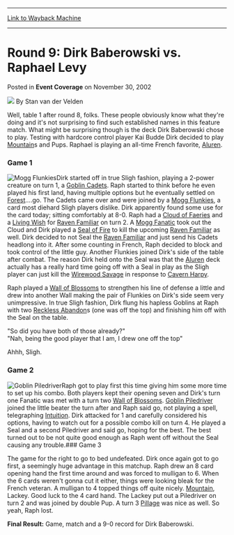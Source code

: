 
---
[Link to Wayback Machine](https://web.archive.org/web/20171101024338/https://magic.wizards.com/en/articles/archive/event-coverage/round-9-dirk-baberowski-vs-raphael-levy-2002-11-30)

[_metadata_:author]:- "Stan van der Velden"
[_metadata_:description]:- "Well, table 1 after round 8, folks. These people obviously know what they're doing and it's not surprising to find such established names in this feature match. What might be surprising though is the deck Dirk Baberowski chose to play. Testing with hardcore control player Kai Budde Dirk decided to play Mountains and Pups. Raphael is playing an all-time French favorite, Aluren."
[_metadata_:generator]:- "Drupal 7 (http://drupal.org)"
[_metadata_:node]:- "785051"
[_metadata_:publish_date]:- "2002-11-30"
[_metadata_:source]:- "div-main-content"
[_metadata_:title]:- "Round 9: Dirk Baberowski vs. Raphael Levy"
[_metadata_:wayback_capture_timestamp]:- "2017-11-01 02:43:38"
[_metadata_:wayback_raw_url]:- "https://web.archive.org/web/20171101024338id_/https://magic.wizards.com/en/articles/archive/event-coverage/round-9-dirk-baberowski-vs-raphael-levy-2002-11-30"
[_metadata_:wayback_url]:- "https://magic.wizards.com/en/articles/archive/event-coverage/round-9-dirk-baberowski-vs-raphael-levy-2002-11-30"
---


Round 9: Dirk Baberowski vs. Raphael Levy
=========================================



 Posted in **Event Coverage**
 on November 30, 2002 






![](https://media.magic.wizards.com/styles/auth_small/public/generic-avatar-150_242.png)
By Stan van der Velden











Well, table 1 after round 8, folks. These people obviously know what they're doing and it's not surprising to find such established names in this feature match. What might be surprising though is the deck Dirk Baberowski chose to play. Testing with hardcore control player Kai Budde Dirk decided to play [Mountain](http://gatherer.wizards.com/Pages/Card/Details.aspx?name=Mountain)s and Pups. Raphael is playing an all-time French favorite, [Aluren](http://gatherer.wizards.com/Pages/Card/Details.aspx?name=Aluren).

### Game 1

![Mogg Flunkies](http://gatherer.wizards.com/Handlers/Image.ashx?type=card&name=Mogg+Flunkies)Dirk started off in true Sligh fashion, playing a 2-power creature on turn 1, a [Goblin Cadets](http://gatherer.wizards.com/Pages/Card/Details.aspx?name=Goblin+Cadets). Raph started to think before he even played his first land, having multiple options but he eventually settled on [Forest](http://gatherer.wizards.com/Pages/Card/Details.aspx?name=Forest)....go. The Cadets came over and were joined by a [Mogg Flunkies](http://gatherer.wizards.com/Pages/Card/Details.aspx?name=Mogg+Flunkies), a card most diehard Sligh players dislike. Dirk apparently found some use for the card today; sitting comfortably at 8-0. Raph had a [Cloud of Faeries](http://gatherer.wizards.com/Pages/Card/Details.aspx?name=Cloud+of+Faeries) and a [Living Wish](http://gatherer.wizards.com/Pages/Card/Details.aspx?name=Living+Wish) for [Raven Familiar](http://gatherer.wizards.com/Pages/Card/Details.aspx?name=Raven+Familiar) on turn 2. A [Mogg Fanatic](http://gatherer.wizards.com/Pages/Card/Details.aspx?name=Mogg+Fanatic) took out the Cloud and Dirk played a [Seal of Fire](http://gatherer.wizards.com/Pages/Card/Details.aspx?name=Seal+of+Fire) to kill the upcoming [Raven Familiar](http://gatherer.wizards.com/Pages/Card/Details.aspx?name=Raven+Familiar) as well. Dirk decided to not Seal the [Raven Familiar](http://gatherer.wizards.com/Pages/Card/Details.aspx?name=Raven+Familiar) and just send his Cadets headlong into it. After some counting in French, Raph decided to block and took control of the little guy. Another Flunkies joined Dirk's side of the table after combat. The reason Dirk held onto the Seal was that the [Aluren](http://gatherer.wizards.com/Pages/Card/Details.aspx?name=Aluren) deck actually has a really hard time going off with a Seal in play as the Sligh player can just kill the [Wirewood Savage](http://gatherer.wizards.com/Pages/Card/Details.aspx?name=Wirewood+Savage) in response to [Cavern Harpy](http://gatherer.wizards.com/Pages/Card/Details.aspx?name=Cavern+Harpy).

Raph played a [Wall of Blossoms](http://gatherer.wizards.com/Pages/Card/Details.aspx?name=Wall+of+Blossoms) to strengthen his line of defense a little and drew into another Wall making the pair of Flunkies on Dirk's side seem very unimpressive. In true Sligh fashion, Dirk flung his hapless Goblins at Raph with two [Reckless Abandon](http://gatherer.wizards.com/Pages/Card/Details.aspx?name=Reckless+Abandon)s (one was off the top) and finishing him off with the Seal on the table.

"So did you have both of those already?"  
 "Nah, being the good player that I am, I drew one off the top"

Ahhh, Sligh.

### Game 2

![Goblin Piledriver](http://gatherer.wizards.com/Handlers/Image.ashx?type=card&name=Goblin+Piledriver)Raph got to play first this time giving him some more time to set up his combo. Both players kept their opening seven and Dirk's turn one Fanatic was met with a turn two [Wall of Blossoms](http://gatherer.wizards.com/Pages/Card/Details.aspx?name=Wall+of+Blossoms). [Goblin Piledriver](http://gatherer.wizards.com/Pages/Card/Details.aspx?name=Goblin+Piledriver) joined the little beater the turn after and Raph said go, not playing a spell, telegraphing [Intuition](http://gatherer.wizards.com/Pages/Card/Details.aspx?name=Intuition). Dirk attacked for 1 and carefully considered his options, having to watch out for a possible combo kill on turn 4. He played a Seal and a second Piledriver and said go, hoping for the best. The best turned out to be not quite good enough as Raph went off without the Seal causing any trouble.### Game 3

The game for the right to go to bed undefeated. Dirk once again got to go first, a seemingly huge advantage in this matchup. Raph drew an 8 card opening hand the first time around and was forced to mulligan to 6. When the 6 cards weren't gonna cut it either, things were looking bleak for the French veteran. A mulligan to 4 topped things off quite nicely. [Mountain](http://gatherer.wizards.com/Pages/Card/Details.aspx?name=Mountain), Lackey. Good luck to the 4 card hand. The Lackey put out a Piledriver on turn 2 and was joined by double Pup. A turn 3 [Pillage](http://gatherer.wizards.com/Pages/Card/Details.aspx?name=Pillage) was nice as well. So yeah, Raph lost.

**Final Result:** Game, match and a 9-0 record for Dirk Baberowski.







